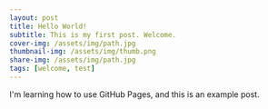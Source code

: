 ```yaml
---
layout: post
title: Hello World!
subtitle: This is my first post. Welcome.
cover-img: /assets/img/path.jpg
thumbnail-img: /assets/img/thumb.png
share-img: /assets/img/path.jpg
tags: [welcome, test]
---
```


I'm learning how to use GitHub Pages, and this is an example post.
